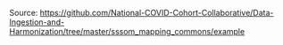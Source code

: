 Source:
https://github.com/National-COVID-Cohort-Collaborative/Data-Ingestion-and-Harmonization/tree/master/sssom_mapping_commons/example
